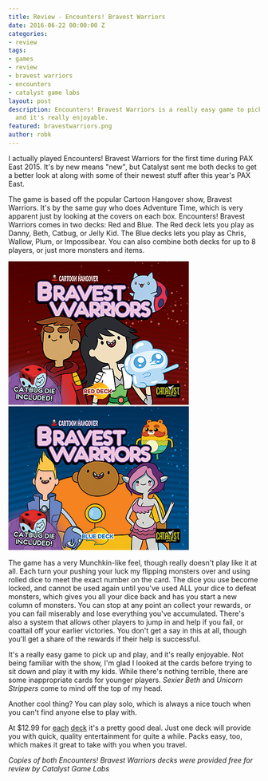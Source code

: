 ```yaml
---
title: Review - Encounters! Bravest Warriors
date: 2016-06-22 00:00:00 Z
categories:
- review
tags:
- games
- review
- bravest warriors
- encounters
- catalyst game labs
layout: post
description: Encounters! Bravest Warriors is a really easy game to pick up and play,
  and it's really enjoyable.
featured: bravestwarriors.png
author: robk
---
```


I actually played Encounters! Bravest Warriors for the first time during PAX East 2015. It's by new means "new", but Catalyst sent me both decks to get a better look at along with some of their newest stuff after this year's PAX East.

The game is based off the popular Cartoon Hangover show, Bravest Warriors. It's by the same guy who does Adventure Time, which is very apparent just by looking at the covers on each box. Encounters! Bravest Warriors comes in two decks: Red and Blue. The Red deck lets you play as Danny, Beth, Catbug, or Jelly Kid. The Blue decks lets you play as Chris, Wallow, Plum, or Impossibear. You can also combine both decks for up to 8 players, or just more monsters and items.

![Bravest Warriors Red](/images/bravestwarriors/BWRedBox.jpg)
![Bravest Warriors Red](/images/bravestwarriors/BWBlueBox.jpg)

The game has a very Munchkin-like feel, though really doesn't play like it at all. Each turn your pushing your luck my flipping monsters over and using rolled dice to meet the exact number on the card. The dice you use become locked, and cannot be used again until you've used ALL your dice to defeat monsters, which gives you all your dice back and has you start a new column of monsters. You can stop at any point an collect your rewards, or you can fail miserably and lose everything you've accumulated. There's also a system that allows other players to jump in and help if you fail, or coattail off your earlier victories. You don't get a say in this at all, though you'll get a share of the rewards if their help is successful.

It's a really easy game to pick up and play, and it's really enjoyable. Not being familiar with the show, I'm glad I looked at the cards before trying to sit down and play it with my kids. While there's nothing terrible, there are some inappropriate cards for younger players. *Sexier Beth* and *Unicorn Strippers* come to mind off the top of my head.

Another cool thing? You can play solo, which is always a nice touch when you can't find anyone else to play with.

At $12.99 for [each](http://www.battlecorps.com/catalog/product_info.php?products_id=3471) [deck](http://www.battlecorps.com/catalog/product_info.php?products_id=3470) it's a pretty good deal. Just one deck will provide you with quick, quality entertainment for quite a while. Packs easy, too, which makes it great to take with you when you travel.

*Copies of both Encounters! Bravest Warriors decks were provided free for review by Catalyst Game Labs*
